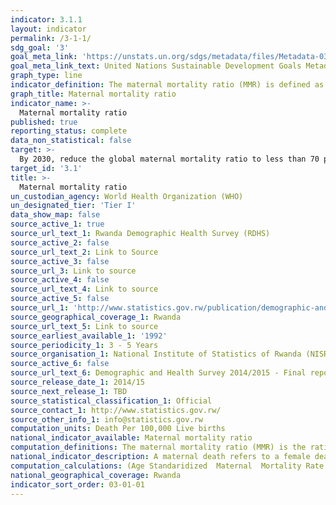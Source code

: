 ```yaml
---
indicator: 3.1.1
layout: indicator
permalink: /3-1-1/
sdg_goal: '3'
goal_meta_link: 'https://unstats.un.org/sdgs/metadata/files/Metadata-03-01-01.pdf'
goal_meta_link_text: United Nations Sustainable Development Goals Metadata (pdf 894kB)
graph_type: line
indicator_definition: The maternal mortality ratio (MMR) is defined as the number of maternal deaths during a given time period per 100,000 live births during the same time period. It depicts the risk of maternal death relative to the number of live births and essentially captures the risk of death in a single pregnancy or a single live birth. 
graph_title: Maternal mortality ratio
indicator_name: >-
  Maternal mortality ratio
published: true
reporting_status: complete
data_non_statistical: false
target: >-
  By 2030, reduce the global maternal mortality ratio to less than 70 per 100,000 live births
target_id: '3.1'
title: >-
  Maternal mortality ratio
un_custodian_agency: World Health Organization (WHO)
un_designated_tier: 'Tier I'
data_show_map: false
source_active_1: true
source_url_text_1: Rwanda Demographic Health Survey (RDHS)
source_active_2: false
source_url_text_2: Link to Source
source_active_3: false
source_url_3: Link to source
source_active_4: false
source_url_text_4: Link to source
source_active_5: false
source_url_1: 'http://www.statistics.gov.rw/publication/demographic-and-health-survey-20142015-final-report'
source_geographical_coverage_1: Rwanda
source_url_text_5: Link to source
source_earliest_available_1: '1992'
source_periodicity_1: 3 - 5 Years
source_organisation_1: National Institute of Statistics of Rwanda (NISR)
source_active_6: false
source_url_text_6: Demographic and Health Survey 2014/2015 - Final report
source_release_date_1: 2014/15
source_next_release_1: TBD
source_statistical_classification_1: Official
source_contact_1: http://www.statistics.gov.rw/
source_other_info_1: info@statistics.gov.rw
computation_units: Death Per 100,000 Live births 
national_indicator_available: Maternal mortality ratio  
computation_definitions: The maternal mortality ratio (MMR) is the ratio of the number of maternal deaths during a given time period per 100,000 live births during the same time period. 
national_indicator_description: A maternal death refers to a female death from any cause related to or aggravated by pregnancy or its management (excluding accidental or incidental causes) during pregnancy and childbirth or within 42 days of termination of pregnancy, irrespective of the duration and site of the pregnancy. The time reference for MMR is five years period preceding the survey dates.
computation_calculations: (Age Standaridized  Maternal  Mortality Rate / General Fertility Rate)* 100,000
national_geographical_coverage: Rwanda
indicator_sort_order: 03-01-01
---
```

